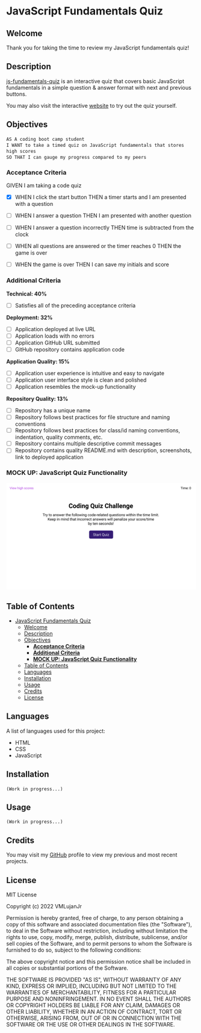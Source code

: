 # JavaScript Fundamentals Quiz

## Welcome

Thank you for taking the time to review my JavaScript fundamentals quiz!

## Description

[js-fundamentals-quiz](https://github.com/VMLujanJr/js-fundamentals-quiz) is an interactive quiz that covers basic JavaScript fundamentals in a simple question & answer format with next and previous buttons.

You may also visit the interactive [website](https://github.com/VMLujanJr/js-fundamentals-quiz) to try out the quiz yourself.

## Objectives
```
AS A coding boot camp student
I WANT to take a timed quiz on JavaScript fundamentals that stores high scores
SO THAT I can gauge my progress compared to my peers
```

### **Acceptance Criteria**

GIVEN I am taking a code quiz
- [x] WHEN I click the start button
THEN a timer starts and I am presented with a question

- [ ] WHEN I answer a question
THEN I am presented with another question

- [ ] WHEN I answer a question incorrectly
THEN time is subtracted from the clock

- [ ] WHEN all questions are answered or the timer reaches 0
THEN the game is over

- [ ] WHEN the game is over
THEN I can save my initials and score

### **Additional Criteria**

**Technical: 40%**

- [ ] Satisfies all of the preceding acceptance criteria

**Deployment: 32%**

- [ ] Application deployed at live URL
- [ ] Application loads with no errors
- [ ] Application GitHub URL submitted
- [ ] GitHub repository contains application code

**Application Quality: 15%**

- [ ] Application user experience is intuitive and easy to navigate
- [ ] Application user interface style is clean and polished
- [ ] Application resembles the mock-up functionality

**Repository Quality: 13%**

- [ ] Repository has a unique name
- [ ] Repository follows best practices for file structure and naming conventions
- [ ] Repository follows best practices for class/id naming conventions, indentation, quality comments, etc.
- [ ] Repository contains multiple descriptive commit messages
- [ ] Repository contains quality README.md with description, screenshots, link to deployed application

### **MOCK UP: JavaScript Quiz Functionality**

![a mock-up of a JavaScript fundamentals quiz](./assets/images/mock-up.gif)

## Table of Contents

- [JavaScript Fundamentals Quiz](#javascript-fundamentals-quiz)
  - [Welcome](#welcome)
  - [Description](#description)
  - [Objectives](#objectives)
    - [**Acceptance Criteria**](#acceptance-criteria)
    - [**Additional Criteria**](#additional-criteria)
    - [**MOCK UP: JavaScript Quiz Functionality**](#mock-up-javascript-quiz-functionality)
  - [Table of Contents](#table-of-contents)
  - [Languages](#languages)
  - [Installation](#installation)
  - [Usage](#usage)
  - [Credits](#credits)
  - [License](#license)

## Languages

A list of languages used for this project:

- HTML
- CSS
- JavaScript

## Installation

```
(Work in progress...)
```

## Usage

```
(Work in progress...)
```

## Credits

You may visit my [GitHub](https://github.com/VMLujanJr) profile to view my previous and most recent projects.

## License
MIT License

Copyright (c) 2022 VMLujanJr

Permission is hereby granted, free of charge, to any person obtaining a copy
of this software and associated documentation files (the "Software"), to deal
in the Software without restriction, including without limitation the rights
to use, copy, modify, merge, publish, distribute, sublicense, and/or sell
copies of the Software, and to permit persons to whom the Software is
furnished to do so, subject to the following conditions:

The above copyright notice and this permission notice shall be included in all
copies or substantial portions of the Software.

THE SOFTWARE IS PROVIDED "AS IS", WITHOUT WARRANTY OF ANY KIND, EXPRESS OR
IMPLIED, INCLUDING BUT NOT LIMITED TO THE WARRANTIES OF MERCHANTABILITY,
FITNESS FOR A PARTICULAR PURPOSE AND NONINFRINGEMENT. IN NO EVENT SHALL THE
AUTHORS OR COPYRIGHT HOLDERS BE LIABLE FOR ANY CLAIM, DAMAGES OR OTHER
LIABILITY, WHETHER IN AN ACTION OF CONTRACT, TORT OR OTHERWISE, ARISING FROM,
OUT OF OR IN CONNECTION WITH THE SOFTWARE OR THE USE OR OTHER DEALINGS IN THE
SOFTWARE.